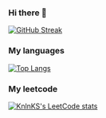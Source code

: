 ### Hi there 👋
[![GitHub Streak](https://streak-stats.demolab.com?user=Reholly&theme=dark&border_radius=5&card_width=900)](https://git.io/streak-stats)
### My languages

[![Top Langs](https://github-readme-stats.vercel.app/api/top-langs/?username=Reholly)](https://github.com/anuraghazra/github-readme-stats)

### My leetcode
[![KnlnKS's LeetCode stats](https://leetcode-stats-six.vercel.app/api?username=Reholly)](https://github.com/KnlnKS/leetcode-stats)

<!--
**Reholly/Reholly** is a ✨ _special_ ✨ repository because its `README.md` (this file) appears on your GitHub profile.

Here are some ideas to get you started:

- 🔭 I’m currently working on ...
- 🌱 I’m currently learning ...
- 👯 I’m looking to collaborate on ...
- 🤔 I’m looking for help with ...
- 💬 Ask me about ...
- 📫 How to reach me: ...
- 😄 Pronouns: ...
- ⚡ Fun fact: ...
-->
